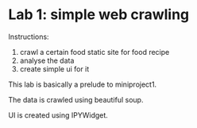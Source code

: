 # Lab 1: simple web crawling 

Instructions:
1. crawl a certain food static site for food recipe
2. analyse the data
3. create simple ui for it 

This lab is basically a prelude to miniproject1.

The data is crawled using beautiful soup.

UI is created using IPYWidget. 
